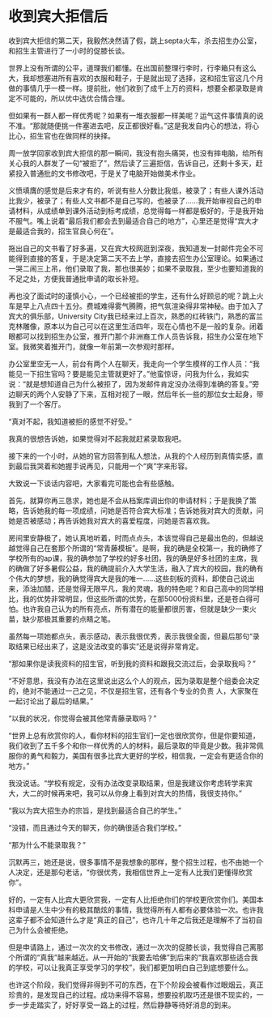 # 收到宾大拒信后

收到宾大拒信的第二天，我毅然决然请了假，跳上septa火车，杀去招生办公室，和招生主管进行了一小时的促膝长谈。 

世界上没有所谓的公平，道理我们都懂。在出国前整理行李时，行李箱只有这么大，我却想塞进所有喜欢的衣服和鞋子，于是就出现了选择，这和招生官这几个月做的事情几乎一模一样。提前批，他们收到了成千上万的资料，想要全都录取是肯定不可能的，所以优中选优合情合理。 

但如果有一群人都一样优秀呢？如果有一堆衣服都一样美呢？运气这件事情真的说不准。“那就随便挑一件塞进去吧，反正都很好看。”这是我发自内心的想法，将心比心，招生官也在做同样的抉择。 

周一放学回家收到宾大拒信的那一瞬间，我没有抱头痛哭，也没有摔电脑，给所有关心我的人群发了一句“被拒了”，然后读了三遍拒信，告诉自己，还剩十多天，赶紧投入普通批的文书修改吧，于是关了电脑开始做美术作业。 

义愤填膺的感觉是后来才有的，听说有些人分数比我低，被录了；有些人课外活动比我少，被录了；有些人文书都不是自己写的，也被录了……我开始审视自己的申请材料，从成绩单到课外活动到标考成绩，总觉得每一样都是极好的，于是我开始不服气。嘴上说着“最后我们都会去到最适合自己的地方”，心里还是觉得“宾大才是最适合我的，招生官良心何在”。 

拖出自己的文书看了好多遍，又在宾大校网逛到深夜，我知道发一封邮件完全不可能得到直接的答复，于是决定第二天不去上学，直接去招生办公室理论。如果通过一哭二闹三上吊，他们录取了我，那也很美妙；如果不录取我，至少也要知道我的不足之处，方便我普通批申请的取长补短。 

再也没了面试时的谨慎小心，一个已经被拒的学生，还有什么好顾忌的呢？跳上火车是早上八点四十五分。费城难得雾气腾腾，把气氛渲染得非常神秘。由于加入了宾大的俱乐部，University City我已经来过上百次，熟悉的红砖铁门，熟悉的富兰克林雕像，原本以为自己可以在这里生活四年，现在心情也不是一般的复杂。闭着眼都可以找到招生办公室，推开门那个非洲裔工作人员告诉我，招生办公室在地下室。我微笑着推开门，就像一年前第一次参观时那样。 

办公室里空无一人，前台有两个人在聊天，我走向一个学生模样的工作人员：“我能见一下招生官吗？要是能见主管就更好了。”他蛮惊讶，问我为什么，我如实说：“就是想知道自己为什么被拒了，因为发邮件肯定没办法得到准确的答复。”旁边聊天的两个人安静了下来，互相对视了一眼，然后年长一些的那位女士起身，带我到了一个客厅。 

“真对不起，我知道被拒的感觉不好受。” 

我真的很想告诉她，如果觉得对不起我就赶紧录取我吧。 

接下来的一个小时，从她的官方回答到私人想法，从我的个人经历到真情实感，直到最后我哭着和她握手说再见，只能用一个“爽”字来形容。 

大致说一下谈话内容吧，大家看完可能也会有些感触。 

首先，就算你再三恳求，她也是不会从档案库调出你的申请材料；于是我换了策略，告诉她我的每一项成绩，问她是否符合宾大标准；告诉她我对宾大的贡献，问她是否被感动；再告诉她我对宾大的喜爱程度，问她是否喜欢我。 

房间里安静极了，她认真地听着，时而点点头，本该觉得自己是最出色的，但越说越觉得自己在套那个所谓的“常青藤模板”。是啊，我的确是全校第一，我的确修了学校所有的ap课，我的确参加了学校的好多社团，我的确是好多社团的主席，我的确做了好多暑假公益，我的确提前介入大学生活，融入了宾大的校园，我的确有个伟大的梦想，我的确觉得宾大是我的唯一……这些刻板的资料，即使自己说出来，添油加醋，还是觉得无限平凡，我的灵魂，我的特色呢？和自己高中的同学相比，我的优势非常明显，但这些所谓的优势，在那5000份资料里，还是苍白得可怕。也许我自己认为的所有亮点，所有潜在的能量都很厉害，但就是缺少一束火苗，缺少那极其重要的点睛之笔。 

虽然每一项她都点头，表示感动，表示我很优秀，表示我很全面，但最后那句“录取结果已经出来了，这是没法改变的事实”还是说得非常肯定。 

“那如果你是读我资料的招生官，听到我的资料和跟我交流过后，会录取我吗？” 

“不好意思，我没有办法在这里说出这么个人的观点，因为录取是整个组委会决定的，绝对不能通过一己之见，不仅是招生官，还有各个专业的负责 人，大家聚在一起讨论出了最后的结果。” 

“以我的状况，你觉得会被其他常青藤录取吗？” 

“世界上总有欣赏你的人，看你材料的招生官们一定也很欣赏你，但是你要知道，我们收到了五千多个和你一样优秀的人的材料，最后录取的毕竟是少数。我非常佩服你的勇气和毅力，美国有很多比宾大更好的学校，相信我，一定会有更适合你的地方。” 

我没说话。“学校有规定，没有办法改变录取结果，但是我建议你考虑转学来宾大，大二的时候再来吧，我可以从你身上看到对宾大的热情，我很支持你。” 

“我以为宾大招生办的宗旨，是找到最适合自己的学生。” 

“没错，而且通过今天的聊天，你的确很适合我们学校。” 

“那为什么不能录取我？” 

沉默再三，她还是说，很多事情不是我想象的那样，整个招生过程，也不由她一个人决定，还是那句老话，“你很优秀，我相信世界上一定有人比我们更懂得欣赏你”。 

好的，一定有人比宾大更欣赏我，一定有人比拒绝你们的学校更欣赏你们。美国本科申请是人生中少有的极其酷炫的事情，我觉得所有人都有必要体验一次。也许我这辈子都不会知道什么才是“真正的自己”，也许几十年之后我还是理解不了当初自己为什么会被拒绝。 

但是申请路上，通过一次次的文书修改，通过一次次的促膝长谈，我觉得自己离那个所谓的“真我”越来越近。从一开始的“我要去哈佛”到后来的“我喜欢那些适合我的学校，可以让我真正享受学习的学校”，我们都更加明白自己到底想要什么。 

也许这个阶段，我们觉得非得到不可的东西，在下个阶段会被看作过眼烟云，真正珍贵的，是发现自己的过程。成功来得不容易，想要投机取巧还是很不现实的，一步一步走踏实了，好好享受一路上的过程，然后静静等待好消息的到来。